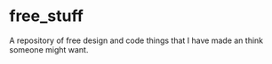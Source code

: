 # free_stuff
A repository of free design and code things that I have made an think someone might want.
